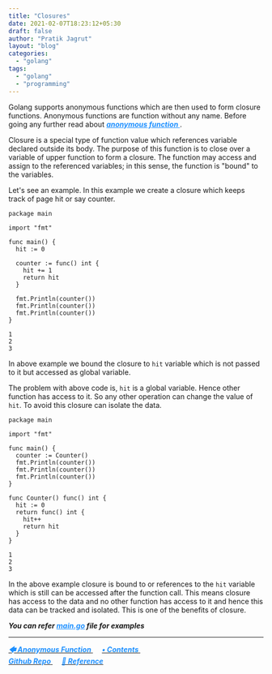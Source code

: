 ```yaml
---
title: "Closures"
date: 2021-02-07T18:23:12+05:30
draft: false
author: "Pratik Jagrut"
layout: "blog"
categories:
  - "golang"
tags:
  - "golang"
  - "programming"
---
```


Golang supports anonymous functions which are then used to form closure functions.
Anonymous functions are function without any name. Before going any further read about ***<a href="/blog/golang/anonymous_func" style="color:DodgerBlue"> anonymous function </a>***.

Closure is a special type of function value which references variable declared outside its body. The purpose of this function is to close over a variable of upper function to form a closure. The function may access and assign to the referenced variables; in this sense, the function is "bound" to the variables.

Let's see an example.
In this example we create a closure which keeps track of page hit or say counter.

```
package main

import "fmt"

func main() {
  hit := 0

  counter := func() int {
    hit += 1 
    return hit
  }

  fmt.Println(counter())
  fmt.Println(counter())
  fmt.Println(counter())
}

```

```
1
2
3
```

In above example we bound the closure to `hit` variable which is not passed to it but accessed as global variable.

The problem with above code is, `hit` is a global variable. Hence other function has access to it. So any other operation can change the value of `hit`. To avoid this closure can isolate the data.

```
package main

import "fmt"

func main() {
  counter := Counter()
  fmt.Println(counter())
  fmt.Println(counter())
  fmt.Println(counter())
}

func Counter() func() int {
  hit := 0
  return func() int {
    hit++
	return hit
  }
}
```

```
1
2
3
```

In the above example closure is bound to or references to the `hit` variable which is still can be accessed after the function call. This means closure has access to the data and no other function has access to it and hence this data can be tracked and isolated. This is one of the benefits of closure. 

***You can refer <a href="https://github.com/pratikjagrut/go-tutorial/blob/master/11_closures/main.go" style="color:DodgerBlue" target="_blank">main.go</a> file for examples***

<hr>

<a href="/blog/golang/anonymous_func">
  <b style="color:DodgerBlue">
    <i>🡄 Anonymous Function</i>
  </b>
</a> &emsp;

<a href="/blog/golang/contents">
  <b style="color:DodgerBlue">
    <i>• Contents</i>
  </b>
</a>  &emsp;

<!-- <a href="/blog/golang/">
    <b style="color:DodgerBlue">
        <i> 🡆</i>
    </b>
</a>  &emsp; -->

<br>

<a href="https://github.com/pratikjagrut/go-tutorial" target="_blank">
  <b style="color:DodgerBlue" class="fab fa-github">
    <i>Github Repo</i>
  </b>
</a>  &emsp;

<a href="https://github.com/pratikjagrut/go-tutorial/blob/master/REFERENCE.md" target="_blank">
  <b style="color:DodgerBlue">
    <i>&#128279; Reference</i>
  </b>
</a>
